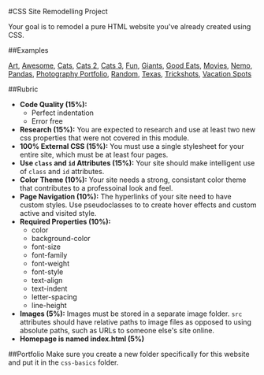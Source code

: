 #CSS Site Remodelling Project

Your goal is to remodel a pure HTML website you've already created using CSS.

##Examples

[Art](http://christensenacademy.org/modules/css-basics/challenges/example-projects/art/portfolio.html), [Awesome](http://christensenacademy.org/modules/css-basics/challenges/example-projects/awesome/), [Cats](http://christensenacademy.org/modules/css-basics/challenges/example-projects/cats/Main-Page.html), [Cats 2](http://christensenacademy.org/modules/css-basics/challenges/example-projects/cats-2/Website2.html), [Cats 3](http://christensenacademy.org/modules/css-basics/challenges/example-projects/cats-3/Index.html), [Fun](http://christensenacademy.org/modules/css-basics/challenges/example-projects/fun/website.html), [Giants](http://christensenacademy.org/modules/css-basics/challenges/example-projects/giants/basic%20website%20project.html), [Good Eats](http://christensenacademy.org/modules/css-basics/challenges/example-projects/good-eats/), [Movies](http://christensenacademy.org/modules/css-basics/challenges/example-projects/movies/FrontPage.html), [Nemo](http://christensenacademy.org/modules/css-basics/challenges/example-projects/nemo/Finding%20Nemo.html), [Pandas](http://christensenacademy.org/modules/css-basics/challenges/example-projects/pandas/home-page.html), [Photography Portfolio](http://christensenacademy.org/modules/css-basics/challenges/example-projects/photography-portfolio/), [Random](http://christensenacademy.org/modules/css-basics/challenges/example-projects/random/Home.html), [Texas](http://christensenacademy.org/modules/css-basics/challenges/example-projects/texas/Home.html), [Trickshots](http://christensenacademy.org/modules/css-basics/challenges/example-projects/trickshots/trickshots.html), [Vacation Spots](http://christensenacademy.org/modules/css-basics/challenges/example-projects/vacation-spots/)

##Rubric

* **Code Quality (15%):**
  * Perfect indentation
  * Error free
* **Research (15%):** You are expected to research and use at least two new css properties that were not covered in this module.
* **100% External CSS (15%):** You must use a single stylesheet for your entire site, which must be at least four pages.
* **Use `class` and `id` Attributes (15%):** Your site should make intelligent use of `class` and `id` attributes.
* **Color Theme (10%):** Your site needs a strong, consistant color theme that contributes to a professoinal look and feel.
* **Page Navigation (10%):** The hyperlinks of your site need to have custom styles. Use pseudoclasses to to create hover effects and custom active and visited style.
* **Required Properties (10%):**
  * color
  * background-color
  * font-size
  * font-family
  * font-weight
  * font-style
  * text-align
  * text-indent
  * letter-spacing
  * line-height
* **Images (5%):** Images must be stored in a separate image folder. `src` attributes should have relative paths to image files as opposed to using absolute paths, such as URLs to someone else's site online.
* **Homepage is named index.html (5%)**

##Portfolio
Make sure you create a new folder specifically for this website and put it in the `css-basics` folder.
